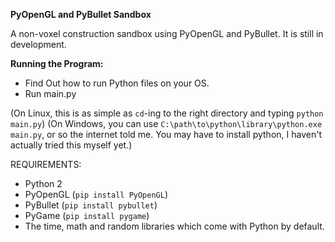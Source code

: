 **PyOpenGL and PyBullet Sandbox**

A non-voxel construction sandbox using PyOpenGL and PyBullet. It is still in development.

**Running the Program:**

- Find Out how to run Python files on your OS.
- Run main.py

(On Linux, this is as simple as `cd`-ing to the right directory and typing `python main.py`)
(On Windows, you can use `C:\path\to\python\library\python.exe main.py`, or so the internet told me. You may have to install python, I haven't actually tried this myself yet.)

REQUIREMENTS:

- Python 2
- PyOpenGL (`pip install PyOpenGL`)
- PyBullet (`pip install pybullet`)
- PyGame (`pip install pygame`)
- The time, math and random libraries which come with Python by default.
